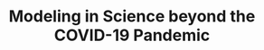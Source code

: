 ---
title: "Modeling in Science beyond the COVID-19 Pandemic"
collection: talks
type: outreach
venue: "Online interview for the Federal Institute of Santa Catarina for Science, Technology and Education, Brazil."
year: 2020
location: ""
website: https://bit.ly/entrevistas-palestras
---